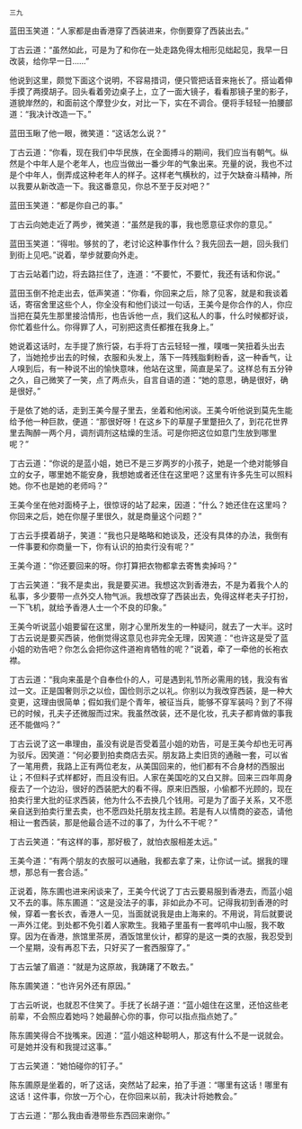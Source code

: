     三九 

   蓝田玉笑道：“人家都是由香港穿了西装进来，你倒要穿了西装出去。”

   丁古云道：“虽然如此，可是为了和你在一处走路免得太相形见绌起见，我早一日改装，给你早一日……”

   他说到这里，颇觉下面这个说明，不容易措词，便只管把话音来拖长了。搭讪着伸手摸了两摸胡子。回头看着旁边桌子上，立了一面大镜子，看看那镜子里的影子，道貌岸然的，和面前这个摩登少女，对比一下，实在不调合。便将手轻轻一拍腰部道：“我决计改造一下。”

   蓝田玉瞅了他一眼，微笑道：“这话怎么说？”

   丁古云道：“你看，现在我们中华民族，在全面搏斗的期间，我们应当有朝气。纵然是个中年人是个老年人，也应当做出一番少年的气象出来。充量的说，我也不过是个中年人，倒弄成这种老年人的样子。这样老气横秋的，过于欠缺奋斗精神，所以我要从新改造一下。我这番意见，你总不至于反对吧？”

   蓝田玉笑道：“都是你自己的事。”

   丁古云向她走近了两步，微笑道：“虽然是我的事，我也愿意征求你的意见。”

   蓝田玉笑道：“得啦。够贫的了，老讨论这种事作什么？我先回去一趟，回头我们到街上见吧。”说着，举步就要向外走。

   丁古云站着门边，将去路拦住了，连道：“不要忙，不要忙，我还有话和你说。”

   蓝田玉倒不抢走出去，低声笑道：“你看，你回来之后，除了见客，就是和我谈着话，寄宿舍里这些个人，你全没有和他们谈过一句话，王美今是你合作的人，你应当把在莫先生那里接洽情形，也告诉他一点，我们这私人的事，什么时候都好谈，你忙着些什么。你得罪了人，可别把这责任都推在我身上。”

   她说着这话时，左手提了旅行袋，右手将丁古云轻轻一推，噗嗤一笑扭着头出去了，当她抢步出去的时候，衣服和头发上，落下一阵残脂剩粉香，这一种香气，让人嗅到后，有一种说不出的愉快意味，他站在这里，简直是呆了。这样总有五分钟之久，自己微笑了一笑，点了两点头，自言自语的道：“她的意思，确是很好，确是很好。”

   于是依了她的话，走到王美今屋子里去，坐着和他闲谈。王美今听他说到莫先生能给予他一种巨款，便道：“那很好呀！在这乡下的草屋子里蹩扭久了，到花花世界里去陶醉一两个月，调剂调剂这枯燥的生活。可是你把这位如意门生放到哪里呢？”

   丁古云道：“你说的是蓝小姐，她已不是三岁两岁的小孩子，她是一个绝对能够自立的女子，哪里她不能安身，我想她或者还住在这里吧？这里有许多先生可以照料她。你不也是她的老师吗？”

   王美今坐在他对面椅子上，很惊讶的站了起来，因道：“什么？她还住在这里吗？你回来之后，她在你屋子里很久，就是商量这个问题？”

   丁古云手摸着胡子，笑道：“我也只是略略和她谈及，还没有具体的办法，我倒有一件事要和你商量一下，你有认识的拍卖行没有呢？”

   王美今道：“你还要回来的呀。你打算把衣物都拿去寄售卖掉吗？”

   丁古云笑道：“我不是卖出，我是要买进。我想这次到香港去，不是为着我个人的私事，多少要带一点外交人物气派。我想改穿了西装出去，免得这样老夫子打扮，一下飞机，就给予香港人士一个不良的印象。”

   王美今听说蓝小姐要留在这里，刚才心里所发生的一种疑问，就去了一大半。这时丁古云说是要买西装，他倒觉得这意见也非完全无理，因笑道：“也许这是受了蓝小姐的劝告吧？你怎么会把你这件道袍肯牺牲的呢？”说着，牵了一牵他的长袍衣襟。

   丁古云道：“我向来虽是个自奉俭仆的人，可是遇到礼节所必需用的钱，我没有省过一文。正是国奢则示之以俭，国俭则示之以礼。你别以为我改穿西装，是一种大变更，这理由很简单；假如我们是个青年，被征当兵，能够不穿军装吗？到了不得已的时候，孔夫子还微服而过宋。我虽然改装，还不是化妆，孔夫子都肯做的事我还不能做吗？”

   丁古云说了这一串理由，虽没有说是否受着蓝小姐的劝告，可是王美今却也无可再为驳斥。因笑道：“何必要到拍卖商店去买。朋友路上卖旧货的通融一套，可以省了一笔用费，我路上正有两位老友，从美国回来的，他们都有不合身材的西服出让；不但料子式样都好，而且没有旧。人家在美国吃的又白又胖。回来三四年周身瘦去了一个边沿，很好的西装肥大的看不得。原来旧西服，小偷都不光顾的，现在拍卖行里大批的征求西装，他为什么不去换几个钱用。可是为了面子关系，又不愿亲自送到拍卖行里去卖，也不愿四处托朋友找主顾。若是有人以情商的姿态，请他相让一套西装，那是他最合适不过的事了，为什么不干呢？”

   丁古云笑道：“有这样的事，那好极了，就怕衣服相差太远。”

   王美今道：“有两个朋友的衣服可以通融，我都去拿了来，让你试一试。据我的理想，那总有一套合适。”

   正说着，陈东圃也进来闲谈来了，王美今代说了丁古云要易服到香港去，而蓝小姐又不去的事。陈东圃道：“这是没法子的事，非如此办不可。记得我初到香港的时候，穿着一套长衣，香港人一见，当面就说我是由上海来的。不用说，背后就要说一声外江佬。到处都不免引着人家欺生。我箱子里虽有一套哗叽中山服，我不敢穿。因为在香港，旅馆里茶房，酒饭馆里伙计，都穿的是这一类的衣服，我忍受到一个星期，没有再忍下去，只好买了一套西服穿了。”

   丁古云皱了眉道：“就是为这原故，我踌躇了不敢去。”

   陈东圃笑道：“也许另外还有原因。”

   丁古云听说，也就忍不住笑了。手抚了长胡子道：“蓝小姐住在这里，还怕这些老前辈，不会照应着她吗？她最醉心你的事，你可以指点指点她了。”

   陈东圃笑得合不拢嘴来。因道：“蓝小姐这种聪明人，那这有什么不是一说就会。可是她并没有和我提过这事。”

   丁古云笑道：“她怕碰你的钉子。”

   陈东圃原是坐着的，听了这话，突然站了起来，拍了手道：“哪里有这话！哪里有这话！这件事，你放一万个心，在你回来以前，我决计将她教会。”

   丁古云道：“那么我由香港带些东西回来谢你。”

